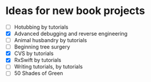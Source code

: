 # Ideas for new book projects

- [ ] Hotubbing by tutorials
- [x] Advanced debugging and reverse engineering
- [ ] Animal husbandry by tutorials
- [ ] Beginning tree surgery
- [x] CVS by tutorials
- [x] RxSwift by tutorials
- [ ] Writing tutorials, by tutorials
- [ ] 50 Shades of Green
